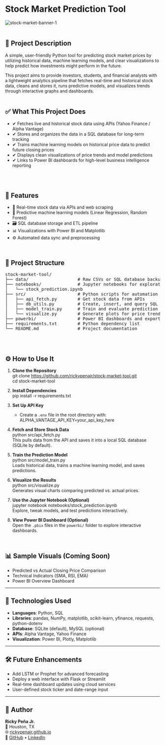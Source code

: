 # Stock Market Prediction Tool
![stock-market-banner-1](https://github.com/user-attachments/assets/ccf5614a-5865-48d1-a43a-df788bd6f951)
<br>
<br>


## 📘 Project Description
A simple, user-friendly Python tool for predicting stock market prices by utilizing historical data, machine learning models, and clear visualizations to help predict how investments might perform in the future.

This project aims to provide investors, students, and financial analysts with a lightweight analytics pipeline that fetches real-time and historical stock data, cleans and stores it, runs predictive models, and visualizes trends through interactive graphs and dashboards.
<br>
<br>


## ✅ What This Project Does
- ✔ Fetches live and historical stock data using APIs (Yahoo Finance / Alpha Vantage)  
- ✔ Stores and organizes the data in a SQL database for long-term tracking  
- ✔ Trains machine learning models on historical price data to predict future closing prices  
- ✔ Displays clean visualizations of price trends and model predictions  
- ✔ Links to Power BI dashboards for high-level business intelligence reporting  
<br>
<br>


## 🚀 Features
- 📡 Real-time stock data via APIs and web scraping
- 🧠 Predictive machine learning models (Linear Regression, Random Forest)
- 🗃️ SQL database storage and ETL pipeline
- 📊 Visualizations with Power BI and Matplotlib
- ⚙️ Automated data sync and preprocessing
<br>

## 📁 Project Structure

<pre>
stock-market-tool/
├── data/                   # Raw CSVs or SQL database backups
├── notebooks/              # Jupyter notebooks for exploration and modeling
│   └── stock_prediction.ipynb
├── src/                    # Python scripts for automation
│   ├── api_fetch.py        # Get stock data from APIs
│   ├── db_utils.py         # Create, insert, and query SQL database
│   ├── model_train.py      # Train and evaluate prediction models
│   └── visualize.py        # Generate plots for price trends and predictions
├── powerbi/                # Power BI dashboards and exports
├── requirements.txt        # Python dependency list
└── README.md               # Project documentation
</pre>

<br>
<br>


## ⚙️ How to Use It

1. **Clone the Repository**  
       git clone https://github.com/rickypenajr/stock-market-tool.git  
       cd stock-market-tool  

2. **Install Dependencies**  
       pip install -r requirements.txt  

3. **Set Up API Key**  
   - Create a `.env` file in the root directory with:  
         ALPHA_VANTAGE_API_KEY=your_api_key_here  

4. **Fetch and Store Stock Data**  
       python src/api_fetch.py  
   This pulls data from the API and saves it into a local SQL database (SQLite by default).

5. **Train the Prediction Model**  
       python src/model_train.py  
   Loads historical data, trains a machine learning model, and saves predictions.

6. **Visualize the Results**  
       python src/visualize.py  
   Generates visual charts comparing predicted vs. actual prices.

7. **Use the Jupyter Notebook (Optional)**  
       jupyter notebook notebooks/stock_prediction.ipynb  
   Explore, tweak models, and test predictions interactively.

8. **View Power BI Dashboard (Optional)**  
   Open the `.pbix` files in the `powerbi/` folder to explore interactive dashboards.

<br>

## 📊 Sample Visuals (Coming Soon)

- Predicted vs Actual Closing Price Comparison  
- Technical Indicators (SMA, RSI, EMA)  
- Power BI Overview Dashboard  

---

## 🧠 Technologies Used

- **Languages**: Python, SQL  
- **Libraries**: pandas, NumPy, matplotlib, scikit-learn, yfinance, requests, python-dotenv  
- **Database**: SQLite (default), MySQL (optional)  
- **APIs**: Alpha Vantage, Yahoo Finance  
- **Visualization**: Power BI, Plotly, Matplotlib  

---

## 🛠️ Future Enhancements

- Add LSTM or Prophet for advanced forecasting  
- Deploy a web interface with Flask or Streamlit  
- Real-time dashboard updates using cloud services  
- User-defined stock ticker and date-range input  

---

## 👤 Author

**Ricky Peña Jr.**  
📍 Houston, TX  
🌐 [rickypenajr.github.io](https://rickypenajr.github.io)  
🔗 [GitHub](https://github.com/rickypenajr) • [LinkedIn](https://linkedin.com/in/rickypenajr)
